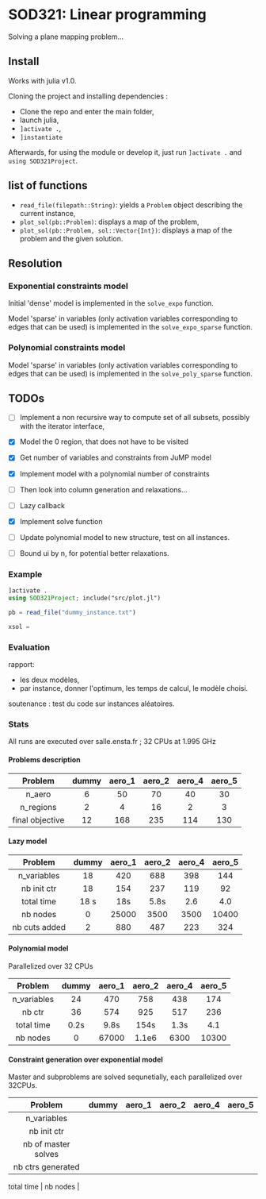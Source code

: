 # SOD321: Linear programming

Solving a plane mapping problem...

## Install

Works with julia v1.0.

Cloning the project and installing dependencies :
 - Clone the repo and enter the main folder,
 - launch julia,
 - `]activate .`,
 - `]instantiate`

Afterwards, for using the module or develop it, just run `]activate .` and `using SOD321Project`.

## list of functions

- `read_file(filepath::String)`: yields a `Problem` object describing the current instance,
- `plot_sol(pb::Problem)`: displays a map of the problem,
- `plot_sol(pb::Problem, sol::Vector{Int})`: displays a map of the problem and the given solution.

## Resolution

### Exponential constraints model

Initial 'dense' model is implemented in the `solve_expo` function.

Model 'sparse' in variables (only activation variables corresponding to edges that can be used) is implemented in the `solve_expo_sparse` function.

### Polynomial constraints model

Model 'sparse' in variables (only activation variables corresponding to edges that can be used) is implemented in the `solve_poly_sparse` function.

## TODOs

- [ ] Implement a non recursive way to compute set of all subsets, possibly with the iterator interface,
- [x] Model the 0 region, that does not have to be visited
- [x] Get number of variables and constraints from JuMP model
- [x] Implement model with a polynomial number of constraints
- [ ] Then look into column generation and relaxations...

- [ ] Lazy callback
- [x] Implement solve function
- [ ] Update polynomial model to new structure, test on all instances.
- [ ] Bound ui by n, for potential better relaxations.

### Example

```julia
]activate .
using SOD321Project; include("src/plot.jl")

pb = read_file("dummy_instance.txt")

xsol = 
```

### Evaluation

rapport:
- les deux modèles,
- par instance, donner l'optimum, les temps de calcul, le modèle choisi.

soutenance : test du code sur instances aléatoires.

### Stats

All runs are executed over salle.ensta.fr ; 32 CPUs at 1.995 GHz

#### Problems description

Problem       | dummy | aero_1 | aero_2 | aero_4 | aero_5
:-----------: | :--: | :--: | :--: | :--: | :--:
n_aero        | 6       | 50    | 70    | 40    | 30
n_regions     | 2       | 4     | 16    | 2     |  3
final objective | 12    | 168   | 235   | 114   | 130

#### Lazy model

Problem       | dummy | aero_1 | aero_2 | aero_4 | aero_5
:-----------: | :--: | :--: | :--: | :--: | :--:
n_variables   | 18      | 420   | 688   | 398   | 144
nb init ctr   | 18      | 154   | 237   | 119   | 92
total time    | 18 s    | 18s   | 5.8s  | 2.6   | 4.0
nb nodes      | 0       | 25000 | 3500  | 3500  | 10400
nb cuts added | 2       | 880   | 487   | 223   | 324


#### Polynomial model

Parallelized over 32 CPUs

Problem       | dummy   | aero_1 | aero_2 | aero_4 | aero_5
:-----------: | :-----: | :----: | :----: | :----: | :--:
n_variables   | 24      | 470    | 758    | 438    | 174
nb ctr        | 36      | 574    | 925    | 517    | 236
total time    | 0.2s    | 9.8s   | 154s   | 1.3s   | 4.1
nb nodes      | 0       | 67000  | 1.1e6  | 6300   | 10300

#### Constraint generation over exponential model

Master and subproblems are solved sequnetially, each parallelized over 32CPUs.

Problem             | dummy | aero_1 | aero_2 | aero_4 | aero_5
:-----------------: | :--: | :--: | :--: | :--: | :--:
n_variables         | 
nb init ctr         | 
nb of master solves | 
nb ctrs generated   | 

total time          | 
nb nodes            | 
